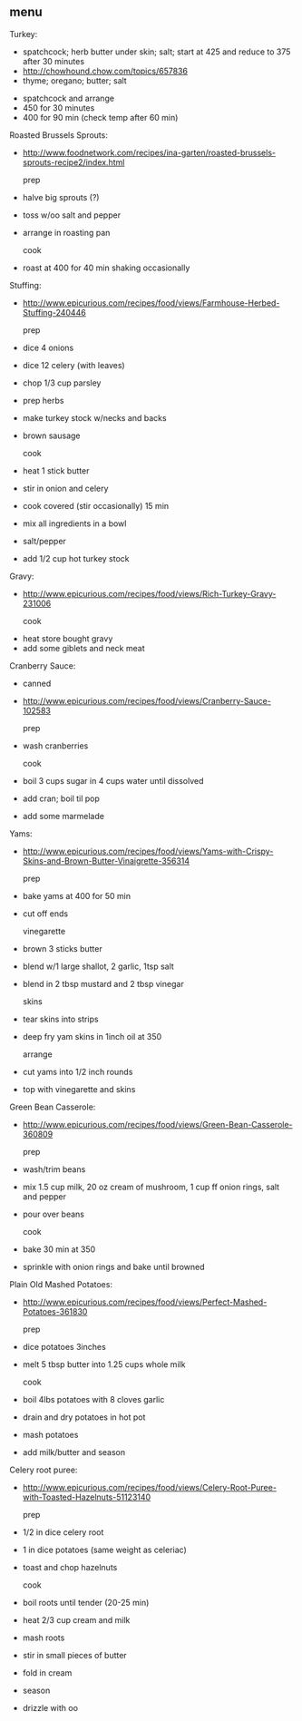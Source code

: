 menu
----

Turkey:
* spatchcock; herb butter under skin; salt; start at 425 and reduce to 375 after 30 minutes
* http://chowhound.chow.com/topics/657836
* thyme; oregano; butter; salt

+ spatchcock and arrange
+ 450 for 30 minutes
+ 400 for 90 min (check temp after 60 min)


Roasted Brussels Sprouts:
* http://www.foodnetwork.com/recipes/ina-garten/roasted-brussels-sprouts-recipe2/index.html

  prep
+ halve big sprouts (?)
+ toss w/oo salt and pepper
+ arrange in roasting pan

  cook
+ roast at 400 for 40 min shaking occasionally


Stuffing:
* http://www.epicurious.com/recipes/food/views/Farmhouse-Herbed-Stuffing-240446

  prep
+ dice 4 onions
+ dice 12 celery (with leaves)
+ chop 1/3 cup parsley
+ prep herbs
+ make turkey stock w/necks and backs
+ brown sausage

  cook
+ heat 1 stick butter
+ stir in onion and celery
+ cook covered (stir occasionally) 15 min
+ mix all ingredients in a bowl
+ salt/pepper
+ add 1/2 cup hot turkey stock


Gravy:
* http://www.epicurious.com/recipes/food/views/Rich-Turkey-Gravy-231006

  cook
+ heat store bought gravy
+ add some giblets and neck meat


Cranberry Sauce:
* canned
* http://www.epicurious.com/recipes/food/views/Cranberry-Sauce-102583

  prep
+ wash cranberries

  cook
+ boil 3 cups sugar in 4 cups water until dissolved
+ add cran; boil til pop
+ add some marmelade


Yams:
* http://www.epicurious.com/recipes/food/views/Yams-with-Crispy-Skins-and-Brown-Butter-Vinaigrette-356314

  prep
+ bake yams at 400 for 50 min
+ cut off ends

  vinegarette
+ brown 3 sticks butter
+ blend w/1 large shallot, 2 garlic, 1tsp salt
+ blend in 2 tbsp mustard and 2 tbsp vinegar

  skins
+ tear skins into strips
+ deep fry yam skins in 1inch oil at 350

  arrange
+ cut yams into 1/2 inch rounds
+ top with vinegarette and skins


Green Bean Casserole:
* http://www.epicurious.com/recipes/food/views/Green-Bean-Casserole-360809

  prep
+ wash/trim beans
+ mix 1.5 cup milk, 20 oz cream of mushroom, 1 cup ff onion rings, salt and pepper
+ pour over beans

  cook
+ bake 30 min at 350
+ sprinkle with onion rings and bake until browned


Plain Old Mashed Potatoes:
* http://www.epicurious.com/recipes/food/views/Perfect-Mashed-Potatoes-361830

  prep
+ dice potatoes 3inches
+ melt 5 tbsp butter into 1.25 cups whole milk

  cook
+ boil 4lbs potatoes with 8 cloves garlic
+ drain and dry potatoes in hot pot
+ mash potatoes
+ add milk/butter and season

Celery root puree:
* http://www.epicurious.com/recipes/food/views/Celery-Root-Puree-with-Toasted-Hazelnuts-51123140

  prep
+ 1/2 in dice celery root
+ 1 in dice potatoes (same weight as celeriac)
+ toast and chop hazelnuts

  cook
+ boil roots until tender (20-25 min)
+ heat 2/3 cup cream and milk
+ mash roots
+ stir in small pieces of butter
+ fold in cream
+ season
+ drizzle with oo

